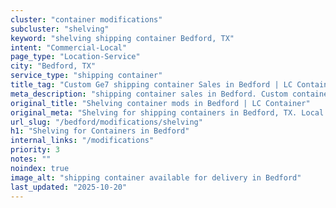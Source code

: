 ```yaml
---
cluster: "container modifications"
subcluster: "shelving"
keyword: "shelving shipping container Bedford, TX"
intent: "Commercial-Local"
page_type: "Location-Service"
city: "Bedford, TX"
service_type: "shipping container"
title_tag: "Custom Ge7 shipping container Sales in Bedford | LC Container"
meta_description: "shipping container sales in Bedford. Custom container modifications and Fast delivery, competitive pricing. Serving modifications area. Quote ID: PK1. Call (214) 524-4168 for your free quote today."
original_title: "Shelving container mods in Bedford | LC Container"
original_meta: "Shelving for shipping containers in Bedford, TX. Local fabrication & pro install. LC Container — Since 2003. Get a quote."
url_slug: "/bedford/modifications/shelving"
h1: "Shelving for Containers in Bedford"
internal_links: "/modifications"
priority: 3
notes: ""
noindex: true
image_alt: "shipping container available for delivery in Bedford"
last_updated: "2025-10-20"
---
```


<!-- TODO: Add unique city/inventory copy, images, and internal links here. -->
